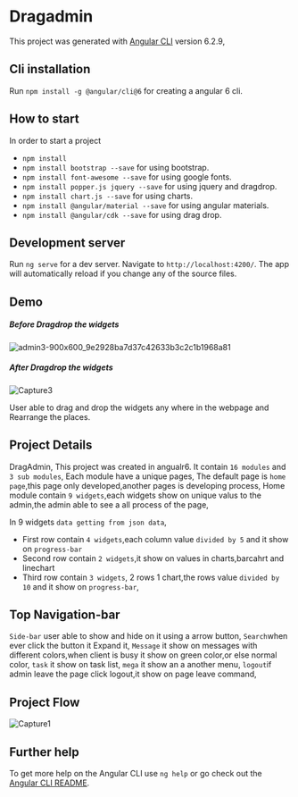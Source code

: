 # Dragadmin

This project was generated with [Angular CLI](https://github.com/angular/angular-cli) version 6.2.9,


## Cli installation

Run `npm install -g @angular/cli@6` for creating a angular 6 cli.

## How to start 

In order to start a project
* `npm install`
* `npm install bootstrap --save` for using bootstrap.
* `npm install font-awesome --save` for using google fonts.
* `npm install popper.js jquery --save` for using jquery and dragdrop.
* `npm install chart.js --save` for using charts.
* `npm install @angular/material --save` for using angular materials.
* `npm install @angular/cdk --save` for using drag drop.

## Development server
Run `ng serve` for a dev server. Navigate to `http://localhost:4200/`. The app will automatically reload if you change any of the source files.

## Demo

##### Before Dragdrop the widgets 
![admin3-900x600_9e2928ba7d37c42633b3c2c1b1968a81](https://user-images.githubusercontent.com/51225963/61626065-c77f5600-ac6b-11e9-9b01-e14c35d57790.png)

##### After Dragdrop the widgets
![Capture3](https://user-images.githubusercontent.com/51225963/61627023-4d040580-ac6e-11e9-8ae6-72a3759100aa.PNG)


User able to drag and drop the widgets any where in the webpage and Rearrange the places.

## Project Details
DragAdmin, This project was created in angualr6.
It contain `16 modules` and `3 sub modules`,
Each module have a unique pages,
The default page is `home page`,this page only developed,another pages is developing process,
Home module contain `9 widgets`,each widgets show on unique valus to the admin,the admin able to see a all process of the page,

In 9 widgets `data getting from json data`,

* First row contain `4 widgets`,each column value `divided by 5` and it show on `progress-bar`
* Second row contain `2 widgets`,it show on values in charts,barcahrt and linechart 
* Third row contain `3 widgets`, 2 rows 1 chart,the rows value `divided by 10` and it show on `progress-bar`,


## Top Navigation-bar

`Side-bar` user able to show and hide on it using a arrow button,
`Search`when ever click the button it Expand it, 
`Message` it show on messages with different colors,when client is busy it show on green color,or else normal color,
`task` it show on task list,
`mega` it show an a another menu,
`logout`if admin leave the page click logout,it show on page leave command,


## Project Flow

![Capture1](https://user-images.githubusercontent.com/51225963/61633193-12a26480-ac7e-11e9-9ed1-366914ae2795.PNG)


## Further help

To get more help on the Angular CLI use `ng help` or go check out the [Angular CLI README](https://github.com/angular/angular-cli/blob/master/README.md).
